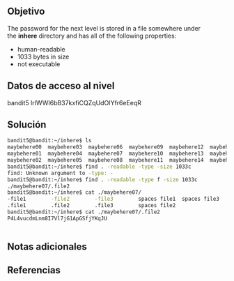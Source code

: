 ## Objetivo
The password for the next level is stored in a file somewhere under the **inhere** directory and has all of the following properties:

-   human-readable
-   1033 bytes in size
-   not executable
## Datos de acceso al nivel 
bandit5
lrIWWI6bB37kxfiCQZqUdOIYfr6eEeqR
## Solución 
```bash
bandit5@bandit:~/inhere$ ls
maybehere00  maybehere03  maybehere06  maybehere09  maybehere12  maybehere15  maybehere18
maybehere01  maybehere04  maybehere07  maybehere10  maybehere13  maybehere16  maybehere19
maybehere02  maybehere05  maybehere08  maybehere11  maybehere14  maybehere17
bandit5@bandit:~/inhere$ find . -readable -type -size 1033c
find: Unknown argument to -type: -
bandit5@bandit:~/inhere$ find . -readable -type f -size 1033c
./maybehere07/.file2
bandit5@bandit:~/inhere$ cat ./maybehere07/
-file1        -file2        -file3        spaces file1  spaces file3
.file1        .file2        .file3        spaces file2
bandit5@bandit:~/inhere$ cat ./maybehere07/.file2
P4L4vucdmLnm8I7Vl7jG1ApGSfjYKqJU
                                                                                                                                                                                                                                                                                                                                                                                                                                                                                                                                                                                                                                                                                                                                                                                                                                                                                                                                                                                                                                        bandit5@bandit:~/inhere$
```

## Notas adicionales 

## Referencias